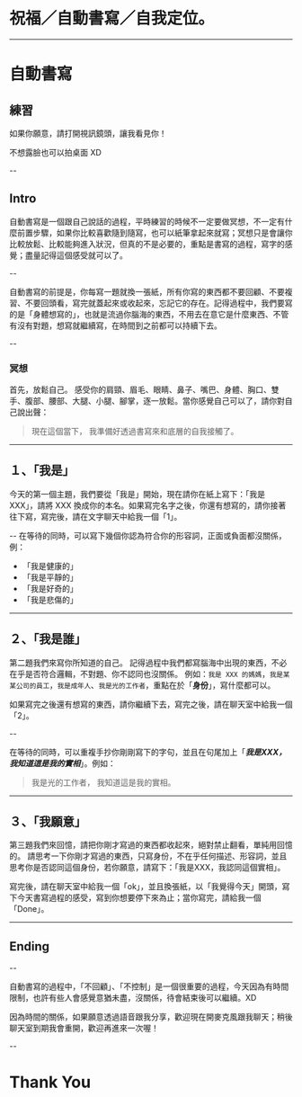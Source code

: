 # 祝福／自動書寫／自我定位。

---

# 自動書寫
## 練習

如果你願意，請打開視訊鏡頭，讓我看見你！

不想露臉也可以拍桌面 XD

--

## Intro

自動書寫是一個跟自己說話的過程，平時練習的時候不一定要做冥想，不一定有什麼前置步驟，如果你比較喜歡隨到隨寫，也可以紙筆拿起來就寫；冥想只是會讓你比較放鬆、比較能夠進入狀況，但真的不是必要的，重點是書寫的過程，寫字的感覺；盡量記得這個感受就可以了。

--

自動書寫的前提是，你每寫一題就換一張紙，所有你寫的東西都不要回顧、不要複習、不要回頭看，寫完就蓋起來或收起來，忘記它的存在。記得過程中，我們要寫的是「身體想寫的」，也就是流過你腦海的東西，不用去在意它是什麼東西、不管有沒有對題，想寫就繼續寫，在時間到之前都可以持續下去。

--

### 冥想

首先，放鬆自己。
感受你的肩頸、眉毛、眼睛、鼻子、嘴巴、身體、胸口、雙手、腹部、腰部、大腿、小腿、腳掌，逐一放鬆。當你感覺自己可以了，請你對自己說出聲：

> 現在這個當下，
> 我準備好透過書寫來和底層的自我接觸了。

---

## １、「我是」

今天的第一個主題，我們要從「我是」開始，現在請你在紙上寫下：「我是XXX」，請將 XXX 換成你的本名。如果寫完名字之後，你還有想寫的，請你接著往下寫，寫完後，請在文字聊天中給我一個「1」。

--
在等待的同時，可以寫下幾個你認為符合你的形容詞，正面或負面都沒關係，例：
- 「我是健康的」
- 「我是平靜的」
- 「我是好奇的」
- 「我是悲傷的」

---

## ２、「我是誰」

第二題我們來寫你所知道的自己。
記得過程中我們都寫腦海中出現的東西，不必在乎是否符合邏輯，不對題、你不認同也沒關係。
例如：`我是 XXX 的媽媽`，`我是某某公司的員工`，`我是成年人`、`我是光的工作者`，重點在於「**身份**」，寫什麼都可以。

如果寫完之後還有想寫的東西，請你繼續下去，寫完之後，請在聊天室中給我一個「2」。

--

在等待的同時，可以重複手抄你剛剛寫下的字句，並且在句尾加上「***我是XXX，我知道這是我的實相***」。例如：

> 我是光的工作者，
> 我知道這是我的實相。

---

## ３、「我願意」

第三題我們來回憶，請把你剛才寫過的東西都收起來，絕對禁止翻看，單純用回憶的。
請思考一下你剛才寫過的東西，只寫身份，不在乎任何描述、形容詞，並且思考你是否認同這個身份，若你願意，請寫下：「我是XXX，我認同這個實相」。

寫完後，請在聊天室中給我一個「ok」，並且換張紙，以「我覺得今天」開頭，寫下今天書寫過程的感受，寫到你想要停下來為止；當你寫完，請給我一個「Done」。

---

## Ending

--

自動書寫的過程中，「不回顧」、「不控制」是一個很重要的過程，今天因為有時間限制，也許有些人會感覺意猶未盡，沒關係，待會結束後可以繼續。XD

因為時間的關係，如果願意透過語音跟我分享，歡迎現在開麥克風跟我聊天；稍後聊天室到期我會重開，歡迎再進來一次喔！

--

# Thank You

